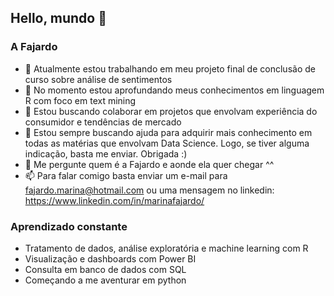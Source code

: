 ## Hello, mundo 👋

### A Fajardo

- 🔭 Atualmente estou trabalhando em meu projeto final de conclusão de curso sobre análise de sentimentos
- 🌱 No momento estou aprofundando meus conhecimentos em linguagem R com foco em text mining
- 👯 Estou buscando colaborar em projetos que envolvam experiência do consumidor e tendências de mercado
- 🤔 Estou sempre buscando ajuda para adquirir mais conhecimento em todas as matérias que envolvam Data Science. Logo, se tiver alguma indicação, basta me enviar. Obrigada :)
- 💬 Me pergunte quem é a Fajardo e aonde ela quer chegar ^^
- 📫 Para falar comigo basta enviar um e-mail para fajardo.marina@hotmail.com ou uma mensagem no linkedin: https://www.linkedin.com/in/marinafajardo/

### Aprendizado constante

- Tratamento de dados, análise exploratória e machine learning com R
- Visualização e dashboards com Power BI
- Consulta em banco de dados com SQL
- Começando a me aventurar em python
